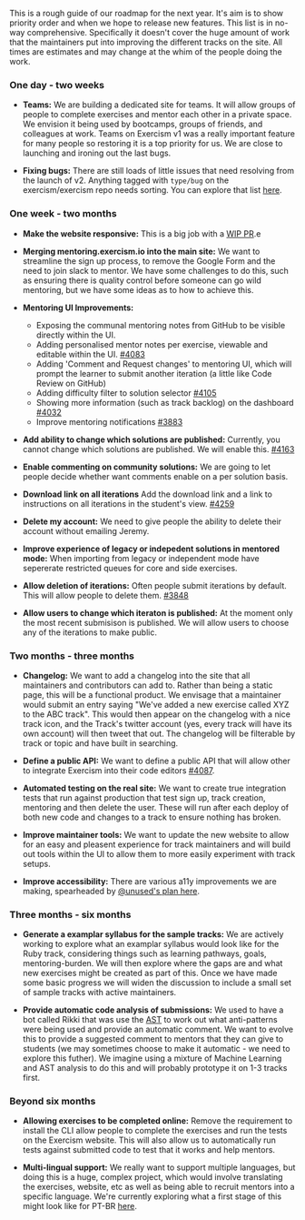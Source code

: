 This is a rough guide of our roadmap for the next year. It's aim is to show priority order and when we hope to release new features. This list is in no-way comprehensive. Specifically it doesn't cover the huge amount of work that the maintainers put into improving the different tracks on the site. All times are estimates and may change at the whim of the people doing the work.

### One day - two weeks

- **Teams:** We are building a dedicated site for teams. It will allow groups of people to complete exercises and mentor each other in a private space. We envision it being used by bootcamps, groups of friends, and colleagues at work. Teams on Exercism v1 was a really important feature for many people so restoring it is a top priority for us. We are close to launching and ironing out the last bugs.

- **Fixing bugs:** There are still loads of little issues that need resolving from the launch of v2. Anything tagged with `type/bug` on the exercism/exercism repo needs sorting. You can explore that list [here](https://github.com/exercism/exercism/issues?q=is%3Aissue+is%3Aopen+label%3Atype%2Fbug).

### One week - two months

- **Make the website responsive:** This is a big job with a [WIP PR](https://github.com/exercism/website/pull/252).e

- **Merging mentoring.exercism.io into the main site:** We want to streamline the sign up process, to remove the Google Form and the need to join slack to mentor. We have some challenges to do this, such as ensuring there is quality control before someone can go wild mentoring, but we have some ideas as to how to achieve this.

- **Mentoring UI Improvements:**
  - Exposing the communal mentoring notes from GitHub to be visible directly within the UI.
  - Adding personalised mentor notes per exercise, viewable and editable within the UI. [#4083](https://github.com/exercism/exercism/issues/4083)
  - Adding 'Comment and Request changes' to mentoring UI, which will prompt the learner to submit another iteration (a little like Code Review on GitHub)
  - Adding difficulty filter to solution selector [#4105](https://github.com/exercism/exercism/issues/4105)
  - Showing more information (such as track backlog) on the dashboard [#4032](https://github.com/exercism/exercism/issues/4032)
  - Improve mentoring notifications [#3883](https://github.com/exercism/exercism/issues/3883)

- **Add ability to change which solutions are published:** Currently, you cannot change which solutions are published. We will enable this. [#4163](https://github.com/exercism/exercism/issues/4163)

- **Enable commenting on community solutions:** We are going to let people decide whether want comments enable on a per solution basis.

- **Download link on all iterations** Add the download link and a link to instructions on all iterations in the student's view. [#4259](https://github.com/exercism/exercism/issues/4259)

- **Delete my account:** We need to give people the ability to delete their account without emailing Jeremy.

- **Improve experience of legacy or indepedent solutions in mentored mode:** When importing from legacy or independent mode have sepererate restricted queues for core and side exercises.

- **Allow deletion of iterations:** Often people submit iterations by default. This will allow people to delete them. [#3848](https://github.com/exercism/exercism/issues/3848)

- **Allow users to change which iteraton is published:** At the moment only the most recent submisison is published. We will allow users to choose any of the iterations to make public.

### Two months - three months

- **Changelog:** We want to add a changelog into the site that all maintainers and contributors can add to. Rather than being a static page, this will be a functional product. We envisage that a maintainer would submit an entry saying "We've added a new exercise called XYZ to the ABC track". This would then appear on the changelog with a nice track icon, and the Track's twitter account (yes, every track will have its own account) will then tweet that out. The changelog will be filterable by track or topic and have built in searching.

- **Define a public API:** We want to define a public API that will allow other to integrate Exercism into their code editors [#4087](https://github.com/exercism/exercism/issues/4087).

- **Automated testing on the real site:** We want to create true integration tests that run against production that test sign up, track creation, mentoring and then delete the user. These will run after each deploy of both new code and changes to a track to ensure nothing has broken.

- **Improve maintainer tools:** We want to update the new website to allow for an easy and pleasent experience for track maintainers and will build out tools within the UI to allow them to more easily experiment with track setups.

- **Improve accessibility:** There are various a11y improvements we are making, spearheaded by [@unused's plan here](https://github.com/exercism/website/pull/182).

### Three months - six months

- **Generate a examplar syllabus for the sample tracks:** We are actively working to explore what an examplar syllabus would look like for the Ruby track, considering things such as  learning pathways, goals, mentoring-burden. We will then explore where the gaps are and what new exercises might be created as part of this. Once we have made some basic progress we will widen the discussion to include a small set of sample tracks with active maintainers.

- **Provide automatic code analysis of submissions:** We used to have a bot called Rikki that was use the [AST](https://en.wikipedia.org/wiki/Abstract_syntax_tree) to work out what anti-patterns were being used and provide an automatic comment. We want to evolve this to provide a suggested comment to mentors that they can give to students (we may sometimes choose to make it automatic - we need to explore this futher). We imagine using a mixture of Machine Learning and AST analysis to do this and will probably prototype it on 1-3 tracks first.

### Beyond six months

- **Allowing exercises to be completed online:** Remove the requirement to install the CLI allow people to complete the exercises and run the tests on the Exercism website. This will also allow us to automatically run tests against submitted code to test that it works and help mentors.

- **Multi-lingual support:** We really want to support multiple languages, but doing this is a huge, complex project, which would involve translating the exercises, website, etc as well as being able to recruit mentors into a specific language. We're currently exploring what a first stage of this might look like for PT-BR [here](https://github.com/exercism/exercism/issues/4207).
